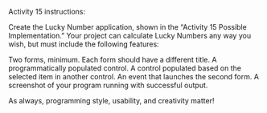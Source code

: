 Activity 15 instructions:

Create the Lucky Number application, shown in the “Activity 15 Possible Implementation.”  Your project can calculate Lucky Numbers any way you wish,
but must include the following features:

Two forms, minimum. Each form should have a different title.
A programmatically populated control.
A control populated based on the selected item in another control.
An event that launches the second form.
A screenshot of your program running with successful output.

As always, programming style, usability, and creativity matter!

